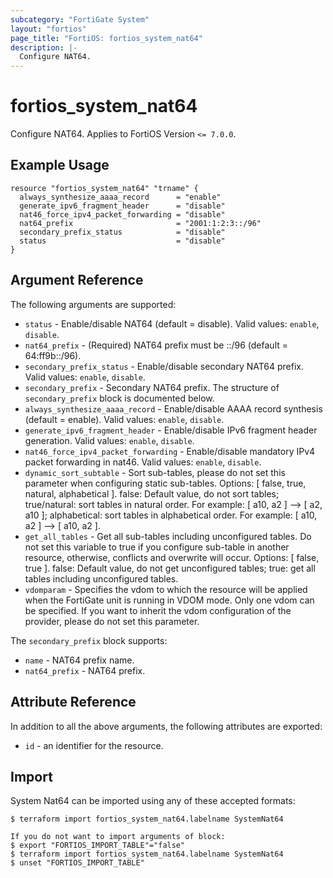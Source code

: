 ```yaml
---
subcategory: "FortiGate System"
layout: "fortios"
page_title: "FortiOS: fortios_system_nat64"
description: |-
  Configure NAT64.
---
```


# fortios_system_nat64
Configure NAT64. Applies to FortiOS Version `<= 7.0.0`.

## Example Usage

```hcl
resource "fortios_system_nat64" "trname" {
  always_synthesize_aaaa_record      = "enable"
  generate_ipv6_fragment_header      = "disable"
  nat46_force_ipv4_packet_forwarding = "disable"
  nat64_prefix                       = "2001:1:2:3::/96"
  secondary_prefix_status            = "disable"
  status                             = "disable"
}
```

## Argument Reference

The following arguments are supported:

* `status` - Enable/disable NAT64 (default = disable). Valid values: `enable`, `disable`.
* `nat64_prefix` - (Required) NAT64 prefix must be ::/96 (default = 64:ff9b::/96).
* `secondary_prefix_status` - Enable/disable secondary NAT64 prefix. Valid values: `enable`, `disable`.
* `secondary_prefix` - Secondary NAT64 prefix. The structure of `secondary_prefix` block is documented below.
* `always_synthesize_aaaa_record` - Enable/disable AAAA record synthesis (default = enable). Valid values: `enable`, `disable`.
* `generate_ipv6_fragment_header` - Enable/disable IPv6 fragment header generation. Valid values: `enable`, `disable`.
* `nat46_force_ipv4_packet_forwarding` - Enable/disable mandatory IPv4 packet forwarding in nat46. Valid values: `enable`, `disable`.
* `dynamic_sort_subtable` - Sort sub-tables, please do not set this parameter when configuring static sub-tables. Options: [ false, true, natural, alphabetical ]. false: Default value, do not sort tables; true/natural: sort tables in natural order. For example: [ a10, a2 ] --> [ a2, a10 ]; alphabetical: sort tables in alphabetical order. For example: [ a10, a2 ] --> [ a10, a2 ].
* `get_all_tables` - Get all sub-tables including unconfigured tables. Do not set this variable to true if you configure sub-table in another resource, otherwise, conflicts and overwrite will occur. Options: [ false, true ]. false: Default value, do not get unconfigured tables; true: get all tables including unconfigured tables. 
* `vdomparam` - Specifies the vdom to which the resource will be applied when the FortiGate unit is running in VDOM mode. Only one vdom can be specified. If you want to inherit the vdom configuration of the provider, please do not set this parameter.

The `secondary_prefix` block supports:

* `name` - NAT64 prefix name.
* `nat64_prefix` - NAT64 prefix.


## Attribute Reference

In addition to all the above arguments, the following attributes are exported:
* `id` - an identifier for the resource.

## Import

System Nat64 can be imported using any of these accepted formats:
```
$ terraform import fortios_system_nat64.labelname SystemNat64

If you do not want to import arguments of block:
$ export "FORTIOS_IMPORT_TABLE"="false"
$ terraform import fortios_system_nat64.labelname SystemNat64
$ unset "FORTIOS_IMPORT_TABLE"
```
